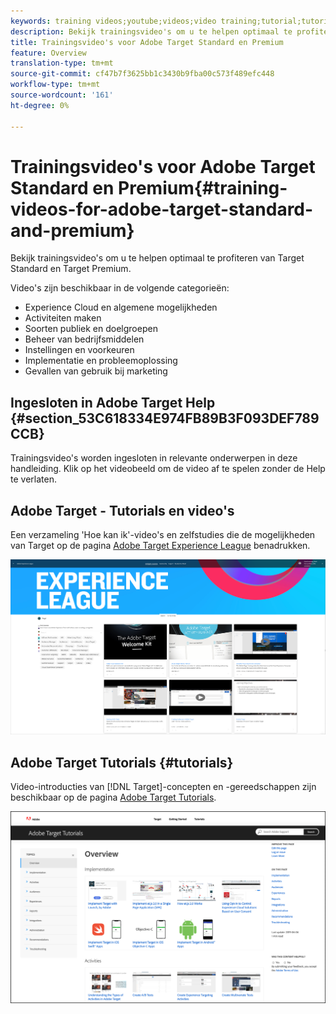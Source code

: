 ```yaml
---
keywords: training videos;youtube;videos;video training;tutorial;tutorials;video
description: Bekijk trainingsvideo's om u te helpen optimaal te profiteren van Target Standard en Target Premium.
title: Trainingsvideo's voor Adobe Target Standard en Premium
feature: Overview
translation-type: tm+mt
source-git-commit: cf47b7f3625bb1c3430b9fba00c573f489efc448
workflow-type: tm+mt
source-wordcount: '161'
ht-degree: 0%

---
```



# Trainingsvideo&#39;s voor Adobe Target Standard en Premium{#training-videos-for-adobe-target-standard-and-premium}

Bekijk trainingsvideo&#39;s om u te helpen optimaal te profiteren van Target Standard en Target Premium.

Video&#39;s zijn beschikbaar in de volgende categorieën:

* Experience Cloud en algemene mogelijkheden
* Activiteiten maken
* Soorten publiek en doelgroepen
* Beheer van bedrijfsmiddelen
* Instellingen en voorkeuren
* Implementatie en probleemoplossing
* Gevallen van gebruik bij marketing

## Ingesloten in Adobe Target Help {#section_53C618334E974FB89B3F093DEF789CCB}

Trainingsvideo&#39;s worden ingesloten in relevante onderwerpen in deze handleiding. Klik op het videobeeld om de video af te spelen zonder de Help te verlaten.

## Adobe Target - Tutorials en video&#39;s

Een verzameling &#39;Hoe kan ik&#39;-video&#39;s en zelfstudies die de mogelijkheden van Target op de pagina [Adobe Target Experience League](https://guided.adobe.com/#recommended/solutions/target) benadrukken.

![Experience League-video&#39;s](/help/c-intro/assets/experience-league.png)

## Adobe Target Tutorials {#tutorials}

Video-introducties van [!DNL Target]-concepten en -gereedschappen zijn beschikbaar op de pagina [Adobe Target Tutorials](https://experienceleague.adobe.com/docs/target-learn/tutorials/overview.html).

![Adobe Target Tutorials](/help/c-intro/assets/adobe-target-tutorials-new.png)